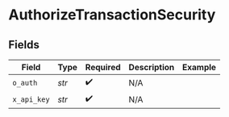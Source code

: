 # AuthorizeTransactionSecurity


## Fields

| Field              | Type               | Required           | Description        | Example            |
| ------------------ | ------------------ | ------------------ | ------------------ | ------------------ |
| `o_auth`           | *str*              | :heavy_check_mark: | N/A                |                    |
| `x_api_key`        | *str*              | :heavy_check_mark: | N/A                |                    |